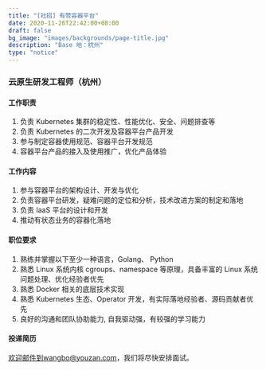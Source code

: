 ```yaml
---
title: "[社招] 有赞容器平台"
date: 2020-11-26T22:42:00+08:00
draft: false
bg_image: "images/backgrounds/page-title.jpg"
description: "Base 地：杭州"
type: "notice"
---
```



### 云原生研发工程师（杭州）

#### 工作职责

1. 负责 Kubernetes 集群的稳定性、性能优化、安全、问题排查等
2. 负责 Kubernetes 的二次开发及容器平台产品开发
3. 参与制定容器使用规范、容器平台开发规范
4. 容器平台产品的接入及使用推广，优化产品体验

#### 工作内容

1. 参与容器平台的架构设计、开发与优化
2. 负责容器平台研发，疑难问题的定位和分析，技术改进方案的制定和落地
3. 负责 IaaS 平台的设计和开发
4. 推动有状态业务的容器化落地

#### 职位要求

1. 熟练并掌握以下至少一种语言，Golang、 Python
2. 熟悉 Linux 系统内核 cgroups、namespace 等原理，具备丰富的 Linux 系统问题处理、优化经验者优先
3. 熟悉 Docker 相关的底层技术实现
4. 熟悉 Kubernetes 生态、Operator 开发，有实际落地经验者、源码贡献者优先
5. 良好的沟通和团队协助能力, 自我驱动强，有较强的学习能力

#### 投递简历

欢迎邮件到wangbo@youzan.com，我们将尽快安排面试。
